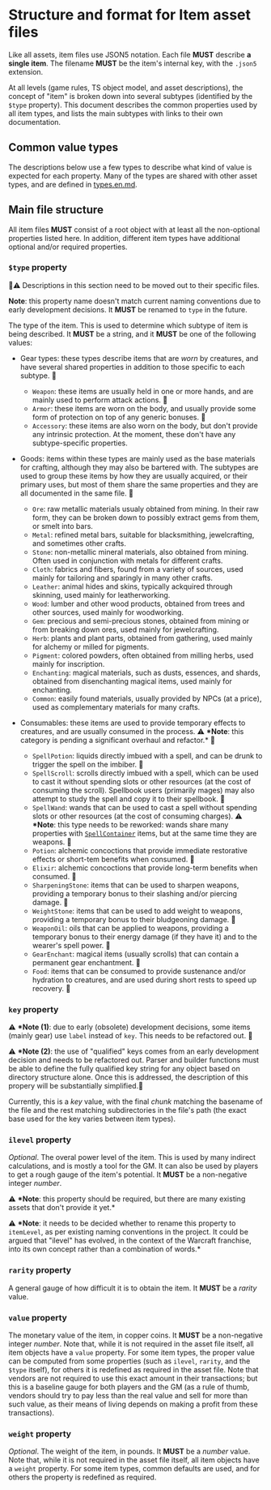 # Structure and format for Item asset files

Like all assets, item files use JSON5 notation. Each file **MUST** describe **a single item**. The filename **MUST** be the item's internal key, with the `.json5` extension.

At all levels (game rules, TS object model, and asset descriptions), the concept of "item" is broken down into several subtypes (identified by the `$type` property). This document describes the common properties used by all item types, and lists the main subtypes with links to their own documentation.

## Common value types

The descriptions below use a few types to describe what kind of value is expected for each property. Many of the types are shared with other asset types, and are defined in [types.en.md](/docs/asset-structure/types.en.md).

## Main file structure

All item files **MUST** consist of a root object with at least all the non-optional properties listed here. In addition, different item types have additional optional and/or required properties.

### `$type` property

🚧⚠️ Descriptions in this section need to be moved out to their specific files.

**Note**: this property name doesn't match current naming conventions due to early development decisions. It **MUST** be renamed to `type` in the future.

The type of the item. This is used to determine which subtype of item is being described. It **MUST** be a string, and it **MUST** be one of the following values:

-   Gear types: these types describe items that are _worn_ by creatures, and have several shared properties in addition to those specific to each subtype. 🚧

    -   `Weapon`: these items are usually held in one or more hands, and are mainly used to perform attack actions. 🚧
    -   `Armor`: these items are worn on the body, and usually provide some form of protection on top of any generic bonuses. 🚧
    -   `Accessory`: these items are also worn on the body, but don't provide any intrinsic protection. At the moment, these don't have any subtype-specific properties.

-   Goods: items within these types are mainly used as the base materials for crafting, although they may also be bartered with. The subtypes are used to group these items by how they are usually acquired, or their primary uses, but most of them share the same properties and they are all documented in the same file. 🚧

    -   `Ore`: raw metallic materials usualy obtained from mining. In their raw form, they can be broken down to possibly extract gems from them, or smelt into bars.
    -   `Metal`: refined metal bars, suitable for blacksmithing, jewelcrafting, and sometimes other crafts.
    -   `Stone`: non-metallic mineral materials, also obtained from mining. Often used in conjunction with metals for different crafts.
    -   `Cloth`: fabrics and fibers, found from a variety of sources, used mainly for tailoring and sparingly in many other crafts.
    -   `Leather`: animal hides and skins, typically ackquired through skinning, used mainly for leatherworking.
    -   `Wood`: lumber and other wood products, obtained from trees and other sources, used mainly for woodworking.
    -   `Gem`: precious and semi-precious stones, obtained from mining or from breaking down ores, used mainly for jewelcrafting.
    -   `Herb`: plants and plant parts, obtained from gathering, used mainly for alchemy or milled for pigments.
    -   `Pigment`: colored powders, often obtained from milling herbs, used mainly for inscription.
    -   `Enchanting`: magical materials, such as dusts, essences, and shards, obtained from disenchanting magical items, used mainly for enchanting.
    -   `Common`: easily found materials, usually provided by NPCs (at a price), used as complementary materials for many crafts.

-   Consumables: these items are used to provide temporary effects to creatures, and are usually consumed in the process. ⚠️ **\*Note**: this category is pending a significant overhaul and refactor.\* 🚧

    -   `SpellPotion`: liquids directly imbued with a spell, and can be drunk to trigger the spell on the imbiber. 🚧
    -   `SpellScroll`: scrolls directly imbued with a spell, which can be used to cast it without spending slots or other resources (at the cost of consuming the scroll). Spellbook users (primarily mages) may also attempt to study the spell and copy it to their spellbook. 🚧
    -   `SpellWand`: wands that can be used to cast a spell without spending slots or other resources (at the cost of consuming charges). ⚠️ **\*Note**: this type needs to be reworked: wands share many properties with [`SpellContainer`](src\types\Item\Consumable\SpellContainer\base.ts) items, but at the same time they are weapons. 🚧
    -   `Potion`: alchemic concoctions that provide immediate restorative effects or short-tem benefits when consumed. 🚧
    -   `Elixir`: alchemic concoctions that provide long-term benefits when consumed. 🚧
    -   `SharpeningStone`: items that can be used to sharpen weapons, providing a temporary bonus to their slashing and/or piercing damage. 🚧
    -   `WeightStone`: items that can be used to add weight to weapons, providing a temporary bonus to their bludgeoning damage. 🚧
    -   `WeaponOil`: oils that can be applied to weapons, providing a temporary bonus to their energy damage (if they have it) and to the wearer's spell power. 🚧
    -   `GearEnchant`: magical items (usually scrolls) that can contain a permanent gear enchantment. 🚧
    -   `Food`: items that can be consumed to provide sustenance and/or hydration to creatures, and are used during short rests to speed up recovery. 🚧

### `key` property

⚠️ **\*Note (1)**: due to early (obsolete) development decisions, some items (mainly gear) use `label` instead of `key`. This needs to be refactored out. 🚧

⚠️ **\*Note (2)**: the use of "qualified" keys comes from an early development decision and needs to be refactored out. Parser and builder functions must be able to define the fully qualified key string for any object based on directory structure alone. Once this is addressed, the description of this propery will be substantially simplified.🚧

Currently, this is a _key_ value, with the final _chunk_ matching the basename of the file and the rest matching subdirectories in the file's path (the exact base used for the key varies between item types).

### `ilevel` property

_Optional_. The overal power level of the item. This is used by many indirect calculations, and is mostly a tool for the GM. It can also be used by players to get a rough gauge of the item's potential. It **MUST** be a non-negative integer _number_.

⚠️ **\*Note**: this property should be required, but there are many existing assets that don't provide it yet.\*

⚠️ **\*Note**: it needs to be decided whether to rename this property to `itemLevel`, as per existing naming conventions in the project. It could be argued that "ilevel" has evolved, in the context of the Warcraft franchise, into its own concept rather than a combination of words.\*

### `rarity` property

A general gauge of how difficult it is to obtain the item. It **MUST** be a _rarity_ value.

### `value` property

The monetary value of the item, in copper coins. It **MUST** be a non-negative integer _number_. Note that, while it is not required in the asset file itself, all item objects have a `value` property. For some item types, the proper value can be computed from some properties (such as `ilevel`, `rarity`, and the `$type` itself), for others it is redefined as required in the asset file. Note that vendors are not required to use this exact amount in their transactions; but this is a baseline gauge for both players and the GM (as a rule of thumb, vendors should try to pay less than the real value and sell for more than such value, as their means of living depends on making a profit from these transactions).

### `weight` property

_Optional_. The weight of the item, in pounds. It **MUST** be a _number_ value. Note that, while it is not required in the asset file itself, all item objects have a `weight` property. For some item types, common defaults are used, and for others the property is redefined as required.
